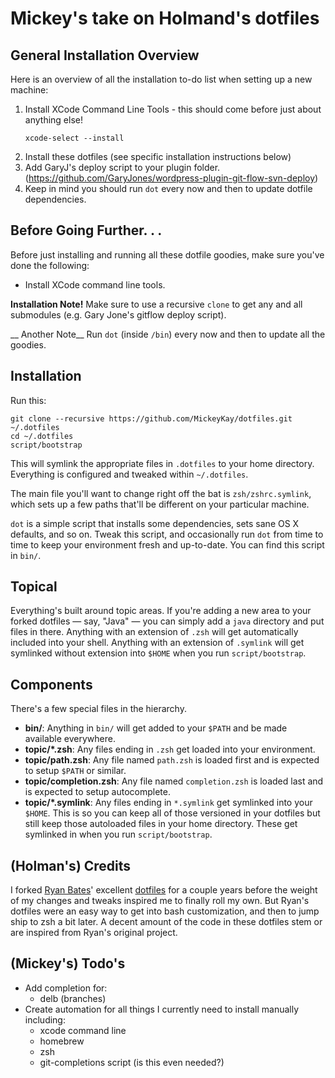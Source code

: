# Mickey's take on Holmand's dotfiles

## General Installation Overview
Here is an overview of all the installation to-do list when setting up a new machine:

1. Install XCode Command Line Tools - this should come before just about anything else!
	```
	xcode-select --install
	```
1. Install these dotfiles (see specific installation instructions below)
1. Add GaryJ's deploy script to your plugin folder. (https://github.com/GaryJones/wordpress-plugin-git-flow-svn-deploy)
1. Keep in mind you should run `dot` every now and then to update dotfile dependencies.

## Before Going Further. . .
Before just installing and running all these dotfile goodies, make sure you've done the following:
* Install XCode command line tools.

__Installation Note!__
Make sure to use a recursive `clone` to get any and all submodules (e.g. Gary Jone's gitflow deploy script).

__ Another Note__
Run `dot` (inside `/bin`) every now and then to update all the goodies.

## Installation
Run this:

```
git clone --recursive https://github.com/MickeyKay/dotfiles.git ~/.dotfiles
cd ~/.dotfiles
script/bootstrap
```

This will symlink the appropriate files in `.dotfiles` to your home directory.
Everything is configured and tweaked within `~/.dotfiles`.

The main file you'll want to change right off the bat is `zsh/zshrc.symlink`,
which sets up a few paths that'll be different on your particular machine.

`dot` is a simple script that installs some dependencies, sets sane OS X
defaults, and so on. Tweak this script, and occasionally run `dot` from
time to time to keep your environment fresh and up-to-date. You can find
this script in `bin/`.

## Topical

Everything's built around topic areas. If you're adding a new area to your
forked dotfiles — say, "Java" — you can simply add a `java` directory and put
files in there. Anything with an extension of `.zsh` will get automatically
included into your shell. Anything with an extension of `.symlink` will get
symlinked without extension into `$HOME` when you run `script/bootstrap`.

## Components

There's a few special files in the hierarchy.

- **bin/**: Anything in `bin/` will get added to your `$PATH` and be made
  available everywhere.
- **topic/\*.zsh**: Any files ending in `.zsh` get loaded into your
  environment.
- **topic/path.zsh**: Any file named `path.zsh` is loaded first and is
  expected to setup `$PATH` or similar.
- **topic/completion.zsh**: Any file named `completion.zsh` is loaded
  last and is expected to setup autocomplete.
- **topic/\*.symlink**: Any files ending in `*.symlink` get symlinked into
  your `$HOME`. This is so you can keep all of those versioned in your dotfiles
  but still keep those autoloaded files in your home directory. These get
  symlinked in when you run `script/bootstrap`.


## (Holman's) Credits

I forked [Ryan Bates](http://github.com/ryanb)' excellent
[dotfiles](http://github.com/ryanb/dotfiles) for a couple years before the
weight of my changes and tweaks inspired me to finally roll my own. But Ryan's
dotfiles were an easy way to get into bash customization, and then to jump ship
to zsh a bit later. A decent amount of the code in these dotfiles stem or are
inspired from Ryan's original project.

## (Mickey's) Todo's

* Add completion for:
	- delb (branches)
* Create automation for all things I currently need to install manually including:
	- xcode command line
	- homebrew
	- zsh
	- git-completions script (is this even needed?)
